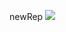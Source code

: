 newRep
<a href="https://codeclimate.com/github/viktordiag/codeBattle_28_12_22/maintainability"><img src="https://api.codeclimate.com/v1/badges/469194d2151ac60d6cc1/maintainability" /></a>
